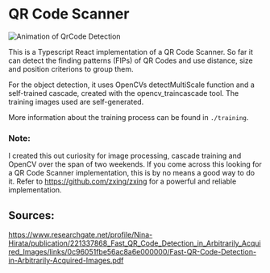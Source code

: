 # QR Code Scanner

![Animation of QrCode Detection](./demo.gif)

This is a Typescript React implementation of a QR Code Scanner. So far it can detect the finding patterns (FIPs) of QR Codes and use distance, size and position criterions to group them.

For the object detection, it uses OpenCVs detectMultiScale function and a self-trained cascade, created with the opencv_traincascade tool. The training images used are self-generated. 

More information about the training process can be found in `./training`.

### Note:
I created this out curiosity for image processing, cascade training and OpenCV over the span of two weekends. If you come across this looking for a QR Code Scanner implementation, this is by no means a good way to do it. Refer to https://github.com/zxing/zxing for a powerful and reliable implementation.

## Sources:
https://www.researchgate.net/profile/Nina-Hirata/publication/221337868_Fast_QR_Code_Detection_in_Arbitrarily_Acquired_Images/links/0c96051fbe56ac8a6e000000/Fast-QR-Code-Detection-in-Arbitrarily-Acquired-Images.pdf
